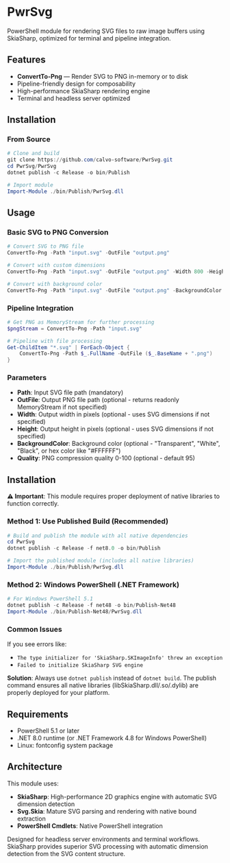 # PwrSvg
PowerShell module for rendering SVG files to raw image buffers using SkiaSharp, optimized for terminal and pipeline integration.

## Features

- **ConvertTo-Png** — Render SVG to PNG in-memory or to disk
- Pipeline-friendly design for composability
- High-performance SkiaSharp rendering engine
- Terminal and headless server optimized

## Installation

### From Source
```powershell
# Clone and build
git clone https://github.com/calvo-software/PwrSvg.git
cd PwrSvg/PwrSvg
dotnet publish -c Release -o bin/Publish

# Import module
Import-Module ./bin/Publish/PwrSvg.dll
```

## Usage

### Basic SVG to PNG Conversion
```powershell
# Convert SVG to PNG file
ConvertTo-Png -Path "input.svg" -OutFile "output.png"

# Convert with custom dimensions
ConvertTo-Png -Path "input.svg" -OutFile "output.png" -Width 800 -Height 600

# Convert with background color
ConvertTo-Png -Path "input.svg" -OutFile "output.png" -BackgroundColor "White"
```

### Pipeline Integration
```powershell
# Get PNG as MemoryStream for further processing
$pngStream = ConvertTo-Png -Path "input.svg"

# Pipeline with file processing
Get-ChildItem "*.svg" | ForEach-Object {
    ConvertTo-Png -Path $_.FullName -OutFile ($_.BaseName + ".png")
}
```

### Parameters

- **Path**: Input SVG file path (mandatory)
- **OutFile**: Output PNG file path (optional - returns readonly MemoryStream if not specified)
- **Width**: Output width in pixels (optional - uses SVG dimensions if not specified)
- **Height**: Output height in pixels (optional - uses SVG dimensions if not specified)
- **BackgroundColor**: Background color (optional - "Transparent", "White", "Black", or hex color like "#FFFFFF")
- **Quality**: PNG compression quality 0-100 (optional - default 95)

## Installation

**⚠️ Important**: This module requires proper deployment of native libraries to function correctly.

### Method 1: Use Published Build (Recommended)

```powershell
# Build and publish the module with all native dependencies
cd PwrSvg
dotnet publish -c Release -f net8.0 -o bin/Publish

# Import the published module (includes all native libraries)
Import-Module ./bin/Publish/PwrSvg.dll
```

### Method 2: Windows PowerShell (.NET Framework)

```powershell
# For Windows PowerShell 5.1
dotnet publish -c Release -f net48 -o bin/Publish-Net48
Import-Module ./bin/Publish-Net48/PwrSvg.dll
```

### Common Issues

If you see errors like:
- `The type initializer for 'SkiaSharp.SKImageInfo' threw an exception`
- `Failed to initialize SkiaSharp SVG engine`

**Solution**: Always use `dotnet publish` instead of `dotnet build`. The publish command ensures all native libraries (libSkiaSharp.dll/.so/.dylib) are properly deployed for your platform.

## Requirements

- PowerShell 5.1 or later
- .NET 8.0 runtime (or .NET Framework 4.8 for Windows PowerShell)
- Linux: fontconfig system package

## Architecture

This module uses:
- **SkiaSharp**: High-performance 2D graphics engine with automatic SVG dimension detection
- **Svg.Skia**: Mature SVG parsing and rendering with native bound extraction  
- **PowerShell Cmdlets**: Native PowerShell integration

Designed for headless server environments and terminal workflows. SkiaSharp provides superior SVG processing with automatic dimension detection from the SVG content structure.
